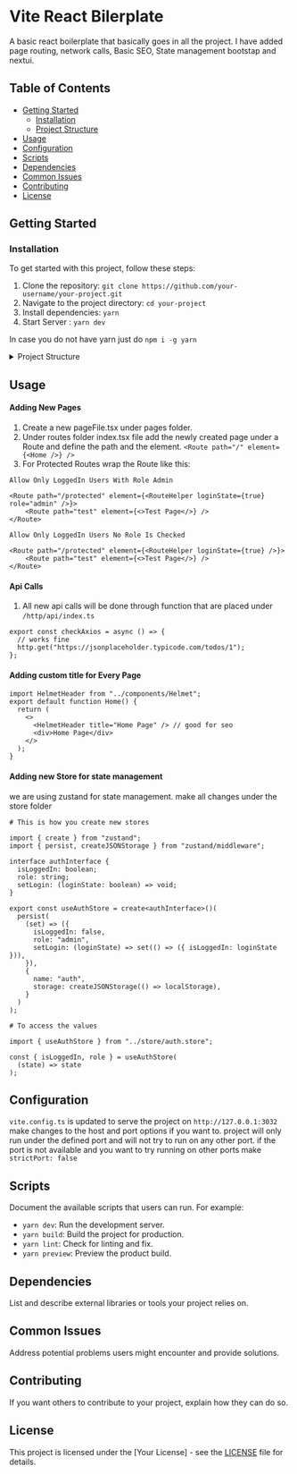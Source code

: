 # Vite React Bilerplate

A basic react boilerplate that basically goes in all the project. I have added page routing, network calls, Basic SEO, State management bootstap and nextui.

## Table of Contents

- [Getting Started](#getting-started)
  - [Installation](#installation)
  - [Project Structure](#project-structure)
- [Usage](#usage)
- [Configuration](#configuration)
- [Scripts](#scripts)
- [Dependencies](#dependencies)
- [Common Issues](#common-issues)
- [Contributing](#contributing)
- [License](#license)

## Getting Started

### Installation

To get started with this project, follow these steps:

1. Clone the repository: `git clone https://github.com/your-username/your-project.git`
2. Navigate to the project directory: `cd your-project`
3. Install dependencies: `yarn`
4. Start Server : `yarn dev`

In case you do not have yarn just do `npm i -g yarn`

<details>
<summary>Project Structure</summary>

Here is an overview of the project structure:

```
root/
├── public/
├── src/
│ ├── assets/
│ ├── components/
│ ├── http/
│ ├── pages/
│ ├── routes/
│ ├── store/
│ ├── App.tsx
│ ├── global.css
│ └── main.tsx
├── .gitignore
├── package.json
├── vite.config.ts
└── README.md
└── ...
```

</details>

## Usage

#### Adding New Pages

1. Create a new pageFile.tsx under pages folder.
2. Under routes folder index.tsx file add the newly created page under a Route and define the path and the element. `<Route path="/" element={<Home />} />`
3. For Protected Routes wrap the Route like this:

```
Allow Only LoggedIn Users With Role Admin

<Route path="/protected" element={<RouteHelper loginState={true} role="admin" />}>
    <Route path="test" element={<>Test Page</>} />
</Route>

Allow Only LoggedIn Users No Role Is Checked

<Route path="/protected" element={<RouteHelper loginState={true} />}>
    <Route path="test" element={<>Test Page</>} />
</Route>
```

#### Api Calls

1. All new api calls will be done through function that are placed under `/http/api/index.ts`

```
export const checkAxios = async () => {
  // works fine
  http.get("https://jsonplaceholder.typicode.com/todos/1");
};
```

#### Adding custom title for Every Page

```
import HelmetHeader from "../components/Helmet";
export default function Home() {
  return (
    <>
      <HelmetHeader title="Home Page" /> // good for seo
      <div>Home Page</div>
    </>
  );
}

```

#### Adding new Store for state management

we are using zustand for state management. make all changes under the store folder

```
# This is how you create new stores

import { create } from "zustand";
import { persist, createJSONStorage } from "zustand/middleware";

interface authInterface {
  isLoggedIn: boolean;
  role: string;
  setLogin: (loginState: boolean) => void;
}

export const useAuthStore = create<authInterface>()(
  persist(
    (set) => ({
      isLoggedIn: false,
      role: "admin",
      setLogin: (loginState) => set(() => ({ isLoggedIn: loginState })),
    }),
    {
      name: "auth",
      storage: createJSONStorage(() => localStorage),
    }
  )
);

# To access the values

import { useAuthStore } from "../store/auth.store";

const { isLoggedIn, role } = useAuthStore(
  (state) => state
);
```

## Configuration

`vite.config.ts` is updated to serve the project on `http://127.0.0.1:3032`
make changes to the host and port options if you want to. project will only run under the defined port and will not try to run on any other port. if the port is not available and you want to try running on other ports make `strictPort: false`

## Scripts

Document the available scripts that users can run. For example:

- `yarn dev`: Run the development server.
- `yarn build`: Build the project for production.
- `yarn lint`: Check for linting and fix.
- `yarn preview`: Preview the product build.

## Dependencies

List and describe external libraries or tools your project relies on.

## Common Issues

Address potential problems users might encounter and provide solutions.

## Contributing

If you want others to contribute to your project, explain how they can do so.

## License

This project is licensed under the [Your License] - see the [LICENSE](LICENSE) file for details.
